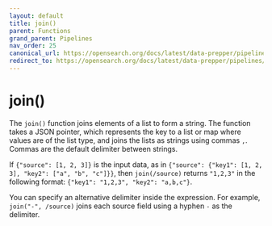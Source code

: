 ```yaml
---
layout: default
title: join()
parent: Functions
grand_parent: Pipelines
nav_order: 25
canonical_url: https://opensearch.org/docs/latest/data-prepper/pipelines/join/
redirect_to: https://opensearch.org/docs/latest/data-prepper/pipelines/join/
---
```


# join()


The `join()` function joins elements of a list to form a string. The function takes a JSON pointer, which represents the key to a list or map where values are of the list type, and joins the lists as strings using commas `,`. Commas are the default delimiter between strings.

If `{"source": [1, 2, 3]}` is the input data, as in `{"source": {"key1": [1, 2, 3], "key2": ["a", "b", "c"]}}`, then `join(/source)` returns `"1,2,3"` in the following format: `{"key1": "1,2,3", "key2": "a,b,c"}`.

You can specify an alternative delimiter inside the expression. For example, `join("-", /source)` joins each source field using a hyphen `-` as the delimiter.
